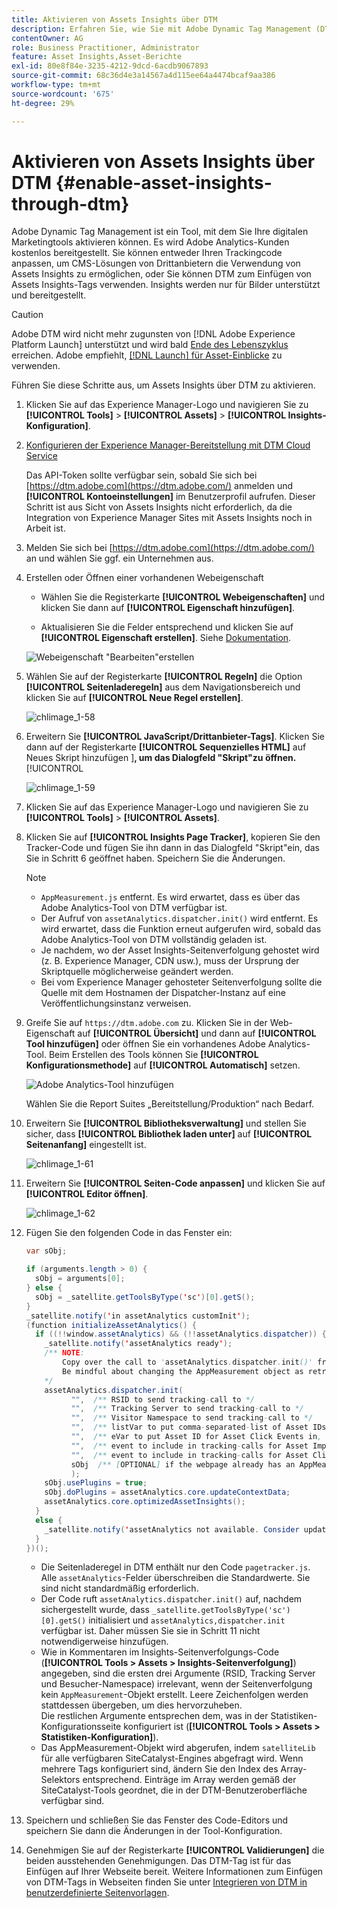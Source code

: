 ```yaml
---
title: Aktivieren von Assets Insights über DTM
description: Erfahren Sie, wie Sie mit Adobe Dynamic Tag Management (DTM) Assets Insights aktivieren können.
contentOwner: AG
role: Business Practitioner, Administrator
feature: Asset Insights,Asset-Berichte
exl-id: 80e8f84e-3235-4212-9dcd-6acdb9067893
source-git-commit: 68c36d4e3a14567a4d115ee64a4474bcaf9aa386
workflow-type: tm+mt
source-wordcount: '675'
ht-degree: 29%

---
```


# Aktivieren von Assets Insights über DTM {#enable-asset-insights-through-dtm}

Adobe Dynamic Tag Management ist ein Tool, mit dem Sie Ihre digitalen Marketingtools aktivieren können. Es wird Adobe Analytics-Kunden kostenlos bereitgestellt. Sie können entweder Ihren Trackingcode anpassen, um CMS-Lösungen von Drittanbietern die Verwendung von Assets Insights zu ermöglichen, oder Sie können DTM zum Einfügen von Assets Insights-Tags verwenden. Insights werden nur für Bilder unterstützt und bereitgestellt.

>[!CAUTION]
>
>Adobe DTM wird nicht mehr zugunsten von [!DNL Adobe Experience Platform Launch] unterstützt und wird bald [Ende des Lebenszyklus](https://medium.com/launch-by-adobe/dtm-plans-for-a-sunset-3c6aab003a6f) erreichen. Adobe empfiehlt, [ [!DNL Launch] für Asset-Einblicke](https://experienceleague.adobe.com/docs/experience-manager-learn/assets/advanced/asset-insights-launch-tutorial.html) zu verwenden.

Führen Sie diese Schritte aus, um Assets Insights über DTM zu aktivieren.

1. Klicken Sie auf das Experience Manager-Logo und navigieren Sie zu **[!UICONTROL Tools]** > **[!UICONTROL Assets]** > **[!UICONTROL Insights-Konfiguration]**.
1. [Konfigurieren der Experience Manager-Bereitstellung mit DTM Cloud Service](/help/sites-administering/dtm.md)

   Das API-Token sollte verfügbar sein, sobald Sie sich bei [https://dtm.adobe.com](https://dtm.adobe.com/) anmelden und **[!UICONTROL Kontoeinstellungen]** im Benutzerprofil aufrufen. Dieser Schritt ist aus Sicht von Assets Insights nicht erforderlich, da die Integration von Experience Manager Sites mit Assets Insights noch in Arbeit ist.

1. Melden Sie sich bei [https://dtm.adobe.com](https://dtm.adobe.com/) an und wählen Sie ggf. ein Unternehmen aus.
1. Erstellen oder Öffnen einer vorhandenen Webeigenschaft

   * Wählen Sie die Registerkarte **[!UICONTROL Webeigenschaften]** und klicken Sie dann auf **[!UICONTROL Eigenschaft hinzufügen]**.

   * Aktualisieren Sie die Felder entsprechend und klicken Sie auf **[!UICONTROL Eigenschaft erstellen]**. Siehe [Dokumentation](https://experienceleague.adobe.com/docs/experience-manager-learn/getting-started-wknd-tutorial-develop/overview.html).

   ![Webeigenschaft &quot;Bearbeiten&quot;erstellen](assets/Create-edit-web-property.png)

1. Wählen Sie auf der Registerkarte **[!UICONTROL Regeln]** die Option **[!UICONTROL Seitenladeregeln]** aus dem Navigationsbereich und klicken Sie auf **[!UICONTROL Neue Regel erstellen]**.

   ![chlimage_1-58](assets/chlimage_1-194.png)

1. Erweitern Sie **[!UICONTROL JavaScript/Drittanbieter-Tags]**. Klicken Sie dann auf der Registerkarte **[!UICONTROL Sequenzielles HTML]** auf Neues Skript hinzufügen ]**, um das Dialogfeld &quot;Skript&quot;zu öffnen.**[!UICONTROL 

   ![chlimage_1-59](assets/chlimage_1-195.png)

1. Klicken Sie auf das Experience Manager-Logo und navigieren Sie zu **[!UICONTROL Tools]** > **[!UICONTROL Assets]**.
1. Klicken Sie auf **[!UICONTROL Insights Page Tracker]**, kopieren Sie den Tracker-Code und fügen Sie ihn dann in das Dialogfeld &quot;Skript&quot;ein, das Sie in Schritt 6 geöffnet haben. Speichern Sie die Änderungen.

   >[!NOTE]
   >
   >* `AppMeasurement.js` entfernt. Es wird erwartet, dass es über das Adobe Analytics-Tool von DTM verfügbar ist.
   >* Der Aufruf von `assetAnalytics.dispatcher.init()` wird entfernt. Es wird erwartet, dass die Funktion erneut aufgerufen wird, sobald das Adobe Analytics-Tool von DTM vollständig geladen ist.
   >* Je nachdem, wo der Asset Insights-Seitenverfolgung gehostet wird (z. B. Experience Manager, CDN usw.), muss der Ursprung der Skriptquelle möglicherweise geändert werden.
   >* Bei vom Experience Manager gehosteter Seitenverfolgung sollte die Quelle mit dem Hostnamen der Dispatcher-Instanz auf eine Veröffentlichungsinstanz verweisen.


1. Greife Sie auf `https://dtm.adobe.com` zu. Klicken Sie in der Web-Eigenschaft auf **[!UICONTROL Übersicht]** und dann auf **[!UICONTROL Tool hinzufügen]** oder öffnen Sie ein vorhandenes Adobe Analytics-Tool. Beim Erstellen des Tools können Sie **[!UICONTROL Konfigurationsmethode]** auf **[!UICONTROL Automatisch]** setzen.

   ![Adobe Analytics-Tool hinzufügen](assets/Add-Adobe-Analytics-Tool.png)

   Wählen Sie die Report Suites „Bereitstellung/Produktion“ nach Bedarf.

1. Erweitern Sie **[!UICONTROL Bibliotheksverwaltung]** und stellen Sie sicher, dass **[!UICONTROL Bibliothek laden unter]** auf **[!UICONTROL Seitenanfang]** eingestellt ist.

   ![chlimage_1-61](assets/chlimage_1-197.png)

1. Erweitern Sie **[!UICONTROL Seiten-Code anpassen]** und klicken Sie auf **[!UICONTROL Editor öffnen]**.

   ![chlimage_1-62](assets/chlimage_1-198.png)

1. Fügen Sie den folgenden Code in das Fenster ein:

   ```Java
   var sObj;
   
   if (arguments.length > 0) {
     sObj = arguments[0];
   } else {
     sObj = _satellite.getToolsByType('sc')[0].getS();
   }
   _satellite.notify('in assetAnalytics customInit');
   (function initializeAssetAnalytics() {
     if ((!!window.assetAnalytics) && (!!assetAnalytics.dispatcher)) {
       _satellite.notify('assetAnalytics ready');
       /** NOTE:
           Copy over the call to 'assetAnalytics.dispatcher.init()' from Assets Pagetracker
           Be mindful about changing the AppMeasurement object as retrieved above.
       */
       assetAnalytics.dispatcher.init(
             "",  /** RSID to send tracking-call to */
             "",  /** Tracking Server to send tracking-call to */
             "",  /** Visitor Namespace to send tracking-call to */
             "",  /** listVar to put comma-separated-list of Asset IDs for Asset Impression Events in tracking-call, e.g. 'listVar1' */
             "",  /** eVar to put Asset ID for Asset Click Events in, e.g. 'eVar3' */
             "",  /** event to include in tracking-calls for Asset Impression Events, e.g. 'event8' */
             "",  /** event to include in tracking-calls for Asset Click Events, e.g. 'event7' */
             sObj  /** [OPTIONAL] if the webpage already has an AppMeasurement object, include the object here. If unspecified, Pagetracker Core shall create its own AppMeasurement object */
             );
       sObj.usePlugins = true;
       sObj.doPlugins = assetAnalytics.core.updateContextData;
       assetAnalytics.core.optimizedAssetInsights();
     }
     else {
       _satellite.notify('assetAnalytics not available. Consider updating the Custom Page Code', 4);
     }
   })();
   ```

   * Die Seitenladeregel in DTM enthält nur den Code `pagetracker.js`. Alle `assetAnalytics`-Felder überschreiben die Standardwerte. Sie sind nicht standardmäßig erforderlich.
   * Der Code ruft `assetAnalytics.dispatcher.init()` auf, nachdem sichergestellt wurde, dass `_satellite.getToolsByType('sc')[0].getS()` initialisiert und `assetAnalytics,dispatcher.init` verfügbar ist. Daher müssen Sie sie in Schritt 11 nicht notwendigerweise hinzufügen.
   * Wie in Kommentaren im Insights-Seitenverfolgungs-Code (**[!UICONTROL Tools > Assets > Insights-Seitenverfolgung]**) angegeben, sind die ersten drei Argumente (RSID, Tracking Server und Besucher-Namespace) irrelevant, wenn der Seitenverfolgung kein `AppMeasurement`-Objekt erstellt. Leere Zeichenfolgen werden stattdessen übergeben, um dies hervorzuheben.\
      Die restlichen Argumente entsprechen dem, was in der Statistiken-Konfigurationsseite konfiguriert ist (**[!UICONTROL Tools > Assets > Statistiken-Konfiguration]**).
   * Das AppMeasurement-Objekt wird abgerufen, indem `satelliteLib` für alle verfügbaren SiteCatalyst-Engines abgefragt wird. Wenn mehrere Tags konfiguriert sind, ändern Sie den Index des Array-Selektors entsprechend. Einträge im Array werden gemäß der SiteCatalyst-Tools geordnet, die in der DTM-Benutzeroberfläche verfügbar sind.

1. Speichern und schließen Sie das Fenster des Code-Editors und speichern Sie dann die Änderungen in der Tool-Konfiguration.
1. Genehmigen Sie auf der Registerkarte **[!UICONTROL Validierungen]** die beiden ausstehenden Genehmigungen. Das DTM-Tag ist für das Einfügen auf Ihrer Webseite bereit. Weitere Informationen zum Einfügen von DTM-Tags in Webseiten finden Sie unter [Integrieren von DTM in benutzerdefinierte Seitenvorlagen](https://blogs.adobe.com/experiencedelivers/experience-management/integrating-dtm-custom-aem6-page-template/).
